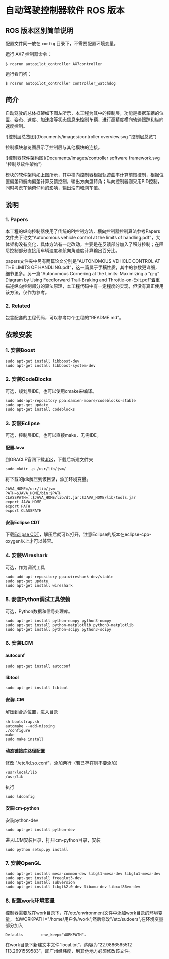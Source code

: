 # 自动驾驶控制器软件 ROS 版本

## ROS 版本区别简单说明

配置文件同一放在 `config` 目录下，不需要配置环境变量。

运行 AX7 控制器命令：

```shell
$ rosrun autopilot_controller AX7controller
```

运行看门狗：

```shell
$ rosrun autopilot_controller controller_watchdog
```

## 简介
自动驾驶的总体框架如下图左所示，本工程为其中的控制层，功能是根据车辆的位置、姿态、速度、加速度等状态信息来控制车辆，进行高精度横向轨迹跟踪和纵向速度控制。

![控制层总览图](Documents/images/controller overview.svg  "控制层总览")

控制模块总览图展示了控制层与其他模块的连接。

![控制器软件架构图](Documents/images/controller software framework.svg  "控制器软件架构")

模块的软件架构如上图所示，其中横向控制器根据轨迹曲率计算前馈控制，根据位置偏差和航向偏差计算反馈控制，输出方向盘转角；纵向控制器则采用PID控制，同时考虑车辆俯仰角的影响，输出油门和刹车值。

## 说明
### 1. Papers
本工程的纵向控制器使用了传统的PI控制方法，横向控制器控制算法参考Papers文件夹下论文“Autonomous vehicle control at the limits of handling.pdf”，大体架构没有变化，具体方法有一定改动，主要是在反馈部分加入了积分控制；在阻尼控制部分直接用车辆速度和航向角速度计算输出百分比。

papers文件夹中另有两篇论文分别是“AUTONOMOUS VEHICLE CONTROL AT THE LIMITS OF HANDLING.pdf”，这一篇属于手稿性质，其中的参数更详细，细节更多。另一篇“Autonomous Cornering at the Limits: Maximizing a “g-g” Diagram by Using Feedforward Trail-Braking and Throttle-on-Exit.pdf”着重描述纵向控制部分的算法原理，本工程代码中有一定程度的实现，但没有真正使用该方法，仅作为参考。

### 2. Related
包含配套的工程代码，可以参考每个工程的"README.md"。

##  依赖安装
### 1. 安装Boost
```
sudo apt-get install libboost-dev
sudo apt-get install libboost-system-dev
```

### 2. 安装CodeBlocks
可选，规划层IDE，也可以使用cmake来编译。
```
sudo add-apt-repository ppa:damien-moore/codeblocks-stable
sudo apt-get update
sudo apt-get install codeblocks
```

### 3. 安装Eclipse
可选，控制层IDE，也可以直接make，无需IDE。

#### 配置Java
到ORACLE官网下载[JDK][1]，下载后新建文件夹
```
sudo mkdir -p /usr/lib/jvm/
```

将下载的jdk解压到该目录，添加环境变量。
```
JAVA_HOME=/usr/lib/jvm
PATH=$JAVA_HOME/bin:$PATH
CLASSPATH=.:$JAVA_HOME/lib/dt.jar:$JAVA_HOME/lib/tools.jar
export JAVA_HOME
export PATH
export CLASSPATH
```

#### 安装Eclipse CDT
下载[Eclipse CDT][2]，解压后就可以打开，注意Eclipse的版本在eclipse-cpp-oxygen以上才可以兼容。

### 4. 安装Wireshark
可选，作为调试工具
```
sudo add-apt-repository ppa:wireshark-dev/stable
sudo apt-get update
sudo apt-get install wireshark
```

### 5. 安装Python调试工具依赖
可选，Python数据和信号处理库。
```
sudo apt-get install python-numpy python3-numpy
sudo apt-get install python-matplotlib python3-matplotlib
sudo apt-get install python-scipy python3-scipy
```

### 6. 安装LCM
#### autoconf
```
sudo apt-get install autoconf
```

#### libtool
```
sudo apt-get install libtool
```

#### 安装LCM
解压到合适位置，进入目录
```
sh bootstrap.sh
automake --add-missing
./configure
make
sudo make install
```

#### 动态链接库路径配置
修改 "/etc/ld.so.conf"，添加两行（若已存在则不要添加）
```
/usr/local/lib
/usr/lib
```

执行
```
sudo ldconfig
```

#### 安装lcm-python
安装python-dev
```
sudo apt-get install python-dev
```

进入LCM安装目录，打开lcm-python目录，安装
```
sudo python setup.py install
```

### 7. 安装OpenGL
```
sudo apt-get install mesa-common-dev libgl1-mesa-dev libglu1-mesa-dev
sudo apt-get install freeglut3-dev
sudo apt-get install subversion
sudo apt-get install libgtk2.0-dev libxmu-dev libxxf86vm-dev
```

### 8. 配置work环境变量
控制器需要放在work目录下，在/etc/environment文件中添加work目录的环境变量， 如WORKPATH="/home/用户名/work",然后修改"/etc/sudoers",在环境变量部分加入
```
Defaults        env_keep="WORKPATH".
```
在work目录下新建文本文件“local.txt”，内容为“22.9886565512 113.2691559583”，即广州经纬度，到其他地方必须修改该文件。

  [1]: http://www.oracle.com/technetwork/java/javase/downloads/jdk8-downloads-2133151.html
  [2]: http://www.eclipse.org/downloads/packages/release/Oxygen
  
